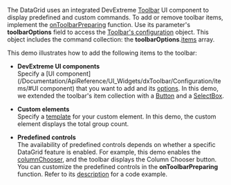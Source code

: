 The DataGrid uses an integrated DevExtreme [Toolbar](/Demos/WidgetsGallery/Demo/Toolbar/Overview/) UI component to display predefined and custom commands. To add or remove toolbar items, implement the [onToolbarPreparing](/Documentation/ApiReference/UI_Widgets/dxDataGrid/Configuration/#onToolbarPreparing) function. Use its parameter's **toolbarOptions** field to access the [Toolbar's configuration](/Documentation/ApiReference/UI_Widgets/dxToolbar/Configuration/) object. This object includes the command collection: the **toolbarOptions**.[items](/Documentation/ApiReference/UI_Widgets/dxToolbar/Configuration/items/) array.

This demo illustrates how to add the following items to the toolbar:

- **DevExtreme UI components**        
Specify a [UI component](/Documentation/ApiReference/UI_Widgets/dxToolbar/Configuration/items/#UI component) that you want to add and its [options](/Documentation/ApiReference/UI_Widgets/dxToolbar/Configuration/items/#options). In this demo, we extended the toolbar's item collection with a [Button](/Demos/WidgetsGallery/Demo/Button/PredefinedTypes/) and a [SelectBox](/Demos/WidgetsGallery/Demo/SelectBox/Overview/).

- **Custom elements**       
Specify a [template](/Documentation/ApiReference/UI_Widgets/dxToolbar/Configuration/items/#template) for your custom element. In this demo, the custom element displays the total group count.

- **Predefined controls**        
The availability of predefined controls depends on whether a specific DataGrid feature is enabled. For example, this demo enables the [columnChooser](/Documentation/ApiReference/UI_Widgets/dxDataGrid/Configuration/columnChooser/), and the toolbar displays the Column Chooser button. You can customize the predefined controls in the **onToolbarPreparing** function. Refer to its [description](/Documentation/ApiReference/UI_Widgets/dxDataGrid/Configuration/#onToolbarPreparing) for a code example.
